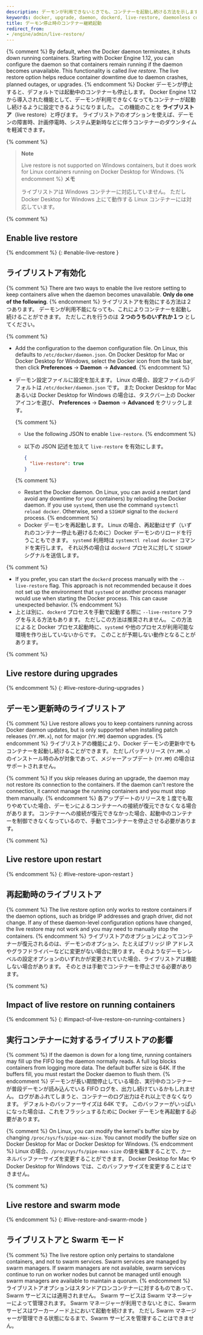 ```yaml
---
description: デーモンが利用できないときでも、コンテナーを起動し続ける方法を示します。
keywords: docker, upgrade, daemon, dockerd, live-restore, daemonless container
title: デーモン停止時のコンテナー継続起動
redirect_from:
- /engine/admin/live-restore/
---
```


{% comment %}
By default, when the Docker daemon terminates, it shuts down running containers.
Starting with Docker Engine 1.12, you can configure the daemon so that
containers remain running if the daemon becomes unavailable. This functionality
is called _live restore_. The live restore option helps reduce container
downtime due to daemon crashes, planned outages, or upgrades.
{% endcomment %}
Docker デーモンが停止すると、デフォルトでは起動中のコンテナーも停止します。
Docker Engine 1.12 から導入された機能として、デーモンが利用できなくなってもコンテナーが起動し続けるように設定できるようになりました。
この機能のことを **ライブリストア**（live restore）と呼びます。
ライブリストアのオプションを使えば、デーモンの障害時、計画停電時、システム更新時などに伴うコンテナーのダウンタイムを軽減できます。

{% comment %}
> **Note**
>
> Live restore is not supported on Windows containers, but it does work for
> Linux containers running on Docker Desktop for Windows.
{% endcomment %}
> **メモ**
>
> ライブリストアは Windows コンテナーに対応していません。
> ただし Docker Desktop for Windows 上にて動作する Linux コンテナーには対応しています。

{% comment %}
## Enable live restore
{% endcomment %}
{: #enable-live-restore }
## ライブリストア有効化

{% comment %}
There are two ways to enable the live restore setting to keep containers alive
when the daemon becomes unavailable. **Only do one of the following**.
{% endcomment %}
ライブリストアを有効にする方法は２つあります。
デーモンが利用不能になっても、これによりコンテナーを起動し続けることができます。
ただしこれを行うのは **２つのうちのいずれか１つ** としてください。

{% comment %}
* Add the configuration to the daemon configuration file. On Linux, this
  defaults to `/etc/docker/daemon.json`. On Docker Desktop for Mac or Docker
  Desktop for Windows, select the Docker icon from the task bar, then click
  **Preferences** -> **Daemon** -> **Advanced**.
{% endcomment %}
* デーモン設定ファイルに設定を加えます。
  Linux の場合、設定ファイルのデフォルトは `/etc/docker/daemon.json` です。
  また Docker Desktop for Mac あるいは Docker Desktop for Windows の場合は、タスクバー上の Docker アイコンを選び、
  **Preferences** -> **Daemon** -> **Advanced** をクリックします。

  {% comment %}
  - Use the following JSON to enable `live-restore`.
  {% endcomment %}
  - 以下の JSON 記述を加えて `live-restore` を有効にします。

    ```json
    {
      "live-restore": true
    }
    ```

  {% comment %}
  - Restart the Docker daemon. On Linux, you can avoid a restart (and avoid any
    downtime for your containers) by reloading the Docker daemon. If you use
    `systemd`, then use the command `systemctl reload docker`. Otherwise, send a
    `SIGHUP` signal to the `dockerd` process.
  {% endcomment %}
  - Docker デーモンを再起動します。
    Linux の場合、再起動はせず（いずれのコンテナー停止も避けるために）Docker デーモンのリロードを行うこともできます。
    `systemd` 利用時は `systemctl reload docker` コマンドを実行します。
    それ以外の場合は `dockerd` プロセスに対して `SIGHUP` シグナルを送信します。

{% comment %}
* If you prefer, you can start the `dockerd` process manually with the
  `--live-restore` flag. This approach is not recommended because it does not
  set up the environment that `systemd` or another process manager would use
  when starting the Docker process. This can cause unexpected behavior.
{% endcomment %}
* 上とは別に、`dockerd` プロセスを手動で起動する際に `--live-restore` フラグを与える方法もあります。
  ただしこの方法は推奨されません。
  この方法によると Docker プロセス起動時に、`systemd` や他のプロセスが利用可能な環境を作り出していないからです。
  このことが予期しない動作となることがあります。


{% comment %}
## Live restore during upgrades
{% endcomment %}
{: #live-restore-during-upgrades }
## デーモン更新時のライブリストア

{% comment %}
Live restore allows you to keep containers running across Docker daemon updates,
but is only supported when installing patch releases (`YY.MM.x`), not for
major (`YY.MM`) daemon upgrades.
{% endcomment %}
ライブリストアの機能により、Docker デーモンの更新中でもコンテナーを起動し続けることができます。
ただしパッチリリース (`YY.MM.x`) のインストール時のみが対象であって、メジャーアップデート (`YY.MM`) の場合はサポートされません。

{% comment %}
If you skip releases during an upgrade, the daemon may not restore its
connection to the containers. If the daemon can't restore the connection, it
cannot manage the running containers and you must stop them manually.
{% endcomment %}
各アップデートのリリースを１度でも取りやめていた場合、デーモンによるコンテナーへの接続が復元できなくなる場合があります。
コンテナーへの接続が復元できなかった場合、起動中のコンテナーを制御できなくなっているので、手動でコンテナーを停止させる必要があります。

{% comment %}
## Live restore upon restart
{% endcomment %}
{: #live-restore-upon-restart }
## 再起動時のライブリストア

{% comment %}
The live restore option only works to restore containers if the daemon options,
such as bridge IP addresses and graph driver, did not change. If any of these
daemon-level configuration options have changed, the live restore may not work
and you may need to manually stop the containers.
{% endcomment %}
ライブリストアのオプションによってコンテナーが復元されるのは、デーモンのオプション、たとえばブリッジ IP アドレスやグラフドライバーなどに変更がない場合に限ります。
そのようなデーモンレベルの設定オプションのいずれかが変更されていた場合、ライブリストアは機能しない場合があります。
そのときは手動でコンテナーを停止させる必要があります。

{% comment %}
## Impact of live restore on running containers
{% endcomment %}
{: #impact-of-live-restore-on-running-containers }
## 実行コンテナーに対するライブリストアの影響

{% comment %}
If the daemon is down for a long time, running containers may fill up the FIFO
log the daemon normally reads. A full log blocks containers from logging more
data. The default buffer size is 64K. If the buffers fill, you must restart
the Docker daemon to flush them.
{% endcomment %}
デーモンが長い期間停止している場合、実行中のコンテナーが普段デーモンが読み込んでいる FIFO ログを、出力し続けているかもしれません。
ログがあふれてしまうと、コンテナーのログ出力はそれ以上できなくなります。
デフォルトのバッファーサイズは 64K です。
このバッファーがいっぱいになった場合は、これをフラッシュするために Docker デーモンを再起動する必要があります。

{% comment %}
On Linux, you can modify the kernel's buffer size by changing
`/proc/sys/fs/pipe-max-size`. You cannot modify the buffer size on Docker Desktop for
Mac or Docker Desktop for Windows.
{% endcomment %}
Linux の場合、`/proc/sys/fs/pipe-max-size` の値を編集することで、カーネルバッファーサイズを変更することができます。
Docker Desktop for Mac や Docker Desktop for Windows では、このバッファサイズを変更することはできません。

{% comment %}
## Live restore and swarm mode
{% endcomment %}
{: #live-restore-and-swarm-mode }
## ライブリストアと Swarm モード

{% comment %}
The live restore option only pertains to standalone containers, and not to swarm
services. Swarm services are managed by swarm managers. If swarm managers are
not available, swarm services continue to run on worker nodes but cannot be
managed until enough swarm managers are available to maintain a quorum.
{% endcomment %}
ライブリストアオプションはスタンドアロンコンテナーに対するものであって、Swarm サービスには適用されません。
Swarm サービスは Swarm マネージャーによって管理されます。
Swarm マネージャーが利用できないときに、Swarm サービスはワーカーノード上において起動を続けます。
ただし Swarm マネージャーが管理できる状態になるまで、Swarm サービスを管理することはできません。
